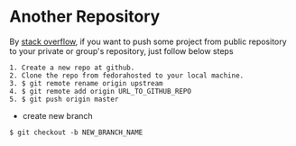 # Another Repository

By [stack overflow](http://stackoverflow.com/questions/5181845/git-push-existing-repo-to-a-new-and-different-remote-repo-server), if you want to push some project from public repository to your private or group's repository, just follow below steps

```
1. Create a new repo at github.
2. Clone the repo from fedorahosted to your local machine.
3. $ git remote rename origin upstream
4. $ git remote add origin URL_TO_GITHUB_REPO
5. $ git push origin master
```

* create new branch
```
$ git checkout -b NEW_BRANCH_NAME
```
